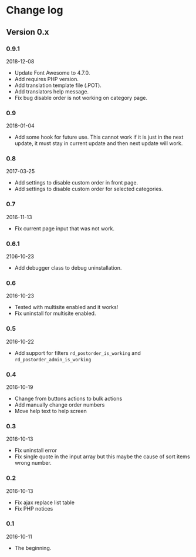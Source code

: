 # Change log

## Version 0.x

### 0.9.1
2018-12-08

* Update Font Awesome to 4.7.0.
* Add requires PHP version.
* Add translation template file (.POT).
* Add translators help message.
* Fix bug disable order is not working on category page.

### 0.9
2018-01-04

* Add some hook for future use. This cannot work if it is just in the next update, it must stay in current update and then next update will work.

### 0.8
2017-03-25

* Add settings to disable custom order in front page.
* Add settings to disable custom order for selected categories.

### 0.7
2016-11-13

* Fix current page input that was not work.

### 0.6.1
2106-10-23

* Add debugger class to debug uninstallation.

### 0.6
2016-10-23

* Tested with multisite enabled and it works!
* Fix uninstall for multisite enabled.

### 0.5
2016-10-22

* Add support for filters `rd_postorder_is_working` and `rd_postorder_admin_is_working`

### 0.4
2016-10-19

* Change from buttons actions to bulk actions
* Add manually change order numbers
* Move help text to help screen

### 0.3
2016-10-13

* Fix uninstall error
* Fix single quote in the input array but this maybe the cause of sort items wrong number.

### 0.2
2016-10-13

* Fix ajax replace list table
* Fix PHP notices

### 0.1
2016-10-11

* The beginning.